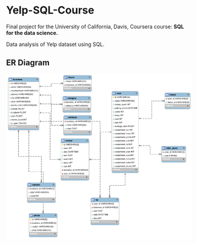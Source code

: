 # Yelp-SQL-Course
Final project for the University of California, Davis, Coursera course: **SQL for the data science.**

Data analysis of Yelp dataset using SQL.

## ER Diagram

![yelpER](yelp_ER_diagram.png)

